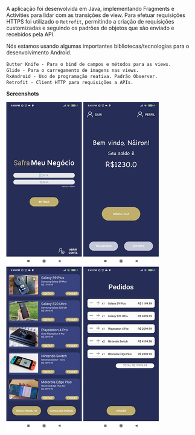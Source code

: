 A aplicação foi desenvolvida em Java, implementando Fragments e Activities para lidar com as transições de view.
Para efetuar requisições HTTPS foi utilizado o `Retrofit`, permitindo a criação de requisições customizadas e seguindo os padrões de objetos que são enviado e recebidos pela API.

Nós estamos usando algumas importantes bibliotecas/tecnologias para o desenvolvimento Android.

    Butter Knife - Para o bind de campos e métodos para as views.
    Glide - Para o carregamento de imagens nas views.
    RxAndroid - Uso de programação reativa. Padrão Observer.
    Retrofit - Client HTTP para requisições a APIs.
    
**Screenshots**
 
 ![](/screenshots/1.jpg) ![](/screenshots/2.jpg) ![](/screenshots/3.jpg) ![](/screenshots/4.jpg)
